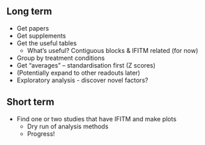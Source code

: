 ## Long term

 - Get papers
 - Get supplements
 - Get the useful tables
    - What’s useful? Contiguous blocks & IFITM related (for now)
 - Group by treatment conditions
 - Get “averages” – standardisation first (Z scores)
 - (Potentially expand to other readouts later)
 - Exploratory analysis - discover novel factors?

## Short term

- Find one or two studies that have IFITM and make plots
   - Dry run of analysis methods
   - Progress!